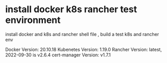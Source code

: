 # install docker k8s rancher test environment
install docker and k8s and rancher shell file ,  build a test k8s and rancher env

Docker Version: 20.10.18
Kubenetes Version: 1.19.0
Rancher Version: latest, 2022-09-30 is v2.6.4
cert-manager Version: v1.7.1
